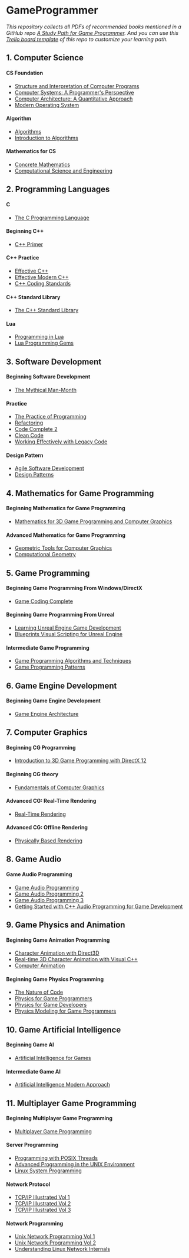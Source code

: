 # GameProgrammer
*This repository collects all PDFs of recommended books mentioned in a GitHub repo [A Study Path for Game Programmer](https://github.com/miloyip/game-programmer). And you can use this [Trello board template](https://trello.com/b/vO0eergA/game-programmer) of this repo to customize your learning path.*

## 1. Computer Science
#### CS Foundation
- [Structure and Interpretation of Computer Programs](01.%20Computer%20Science/sicp.pdf)
- [Computer Systems: A Programmer's Perspective](01.%20Computer%20Science/Randal%20E.%20Bryant,%20David%20R.%20O’Hallaron%20-%20Computer%20Systems.%20A%20Programmer’s%20Perspective%20[3rd%20ed.]%20(2016,%20Pearson).pdf)
- [Computer Architecture: A Quantitative Approach](01.%20Computer%20Science/Computer-Architecture-Sixth-Edition-A-Quantitative-Approach.pdf)
- [Modern Operating System](01.%20Computer%20Science/Modern%20Operating%20Systems%204th%20Edition.pdf)
#### Algorithm
- [Algorithms](01.%20Computer%20Science/Algorithms%20by%20Robert%20Sedgewick,%20Kevin%20Wayne%20(z-lib.org).pdf)
- [Introduction to Algorithms](01.%20Computer%20Science/Thomas%20H.%20Cormen,%20Charles%20E.%20Leiserson,%20Ronald%20L.%20Rivest,%20Clifford%20Stein%20-%20Introduction%20to%20Algorithms-The%20MIT%20Press%20(2022).pdf)
#### Mathematics for CS
- [Concrete Mathematics](01.%20Computer%20Science/Concrete%20mathematics%20a%20foundation%20for%20computer%20science%20by%20Ronald%20L.%20Graham,%20Donald%20E.%20Knuth,%20Oren%20Patashnik%20(z-lib.org).pdf)
- [Computational Science and Engineering](01.%20Computer%20Science/Gilbert%20Strang%20-%20Computational%20Science%20and%20Engineering%20%20%20(2007,%20Wellesley-Cambridge%20Press)%20-%20libgen.lc.pdf)

## 2. Programming Languages
#### C
- [The C Programming Language](02.%20Programming%20Languages/Brian%20W.%20Kernighan,%20Dennis%20M.%20Ritchie%20-%20The%20ANSI%20C%20Programming%20Language%20(1988,%20Prentice%20Hall)%20-%20libgen.lc.pdf)
#### Beginning C++
- [C++ Primer](02.%20Programming%20Languages/C++%20Primer%20(5th%20Edition).pdf)
#### C++ Practice
- [Effective C++](02.%20Programming%20Languages/Effective%20C++,%203rd%20Edition%20by%20Scott%20Meyers%20(z-lib.org).pdf)
- [Effective Modern C++](02.%20Programming%20Languages/Effective%20Modern%20C++.pdf)
- [C++ Coding Standards](02.%20Programming%20Languages/Sutter,%20Herb_Alexandrescu,%20Andrei%20-%20C++%20coding%20standards_%20101%20rules,%20guidelines,%20and%20best%20practices%20(2004_2011,%20Addison-Wesley%20Professional)%20-%20libgen.li.pdf)
#### C++ Standard Library
- [The C++ Standard Library](02.%20Programming%20Languages/The%20C++Standard%20Library%20-%202nd%20Edition.pdf)
#### Lua
- [Programming in Lua](02.%20Programming%20Languages/Programming%20in%20Lua%20by%20Roberto%20Ierusalimschy%20(z-lib.org).pdf)
- [Lua Programming Gems](02.%20Programming%20Languages/Lua%20Programming%20Gems%20by%20Luiz%20Henrique%20de%20Figueiredo,%20Waldemar%20Celes,%20Roberto%20Ierusalimschy%20(z-lib.org).pdf)

## 3. Software Development
#### Beginning Software Development
- [The Mythical Man-Month](03.%20Software%20Development/The.Mythical.Man.Month.F.Brooks.pdf)
#### Practice
- [The Practice of Programming](03.%20Software%20Development/Kernighan,%20Brian%20W._Pike,%20Rob%20-%20The%20practice%20of%20programming%20(2006,%20Addison-Wesley)%20-%20libgen.lc.pdf)
- [Refactoring](03.%20Software%20Development/Martin%20Fowler%20-%20Refactoring_%20Improving%20the%20Design%20of%20Existing%20Code%20(2018,%20Addison-Wesley%20Professional)%20-%20libgen.lc.pdf)
- [Code Complete 2](03.%20Software%20Development/code-complete-2nd-edition-v413hav.pdf)
- [Clean Code](03.%20Software%20Development/Clean_Code.pdf)
- [Working Effectively with Legacy Code](03.%20Software%20Development/WorkingEffectivelyWithLegacyCode.pdf)
#### Design Pattern
- [Agile Software Development](03.%20Software%20Development/Pearson.Agile.Software.Development.Principles.Patterns.and.Practices.www.EBooksWorld.ir.pdf)
- [Design Patterns](03.%20Software%20Development/Erich%20Gamma,%20Richard%20Helm,%20Ralph%20Johnson,%20John%20M.%20Vlissides-Design%20Patterns_%20Elements%20of%20Reusable%20Object-Oriented%20Software%20%20-Addison-Wesley%20Professional%20(1994).pdf)

## 4. Mathematics for Game Programming
#### Beginning Mathematics for Game Programming
- [Mathematics for 3D Game Programming and Computer Graphics](04.%20Mathematics%20for%20Game%20Programming/Mathematics%20for%203D%20Game%20Programming%20and%20Computer%20Graphics,%20Third%20Edition.pdf)
#### Advanced Mathematics for Game Programming
- [Geometric Tools for Computer Graphics](04.%20Mathematics%20for%20Game%20Programming/Schneider,%20Philip%20J_Eberly,%20David%20H%20-%20Geometric%20Tools%20for%20Computer%20Graphics%20(2002,%20Morgan%20Kaufmann%20Publishers)%20-%20libgen.li.pdf)
- [Computational Geometry](04.%20Mathematics%20for%20Game%20Programming/Computational%20Geometry%20-%20Algorithms%20and%20Applications,%203rd%20Ed.pdf)

## 5. Game Programming
#### Beginning Game Programming From Windows/DirectX
- [Game Coding Complete](05.%20Game%20Programming/Game%20Coding%20Complete%20-%204th%20Edition.pdf)
#### Beginning Game Programming From Unreal
- [Learning Unreal Engine Game Development](05.%20Game%20Programming/learning%20unreal%20engine%20game%20development.pdf)
- [Blueprints Visual Scripting for Unreal Engine](05.%20Game%20Programming/Blueprints_Visual_Scripting_for_Unreal_Engine_by_M_5460475_(z-lib.org).pdf)
#### Intermediate Game Programming
- [Game Programming Algorithms and Techniques](05.%20Game%20Programming/Game%20Programming%20Algorithms%20and%20Techniques_%20A%20Platform-Agnostic%20Approach%20[Madhav%202013-12-29].pdf)
- [Game Programming Patterns](05.%20Game%20Programming/Game%20Programming%20Patterns%20(%20PDFDrive.com%20).pdf)

## 6. Game Engine Development
#### Beginning Game Engine Development
- [Game Engine Architecture](06.%20Game%20Engine%20Development/9781138035454_Game_Engine_Architecture_Third_Edition_6dfa.pdf)

## 7. Computer Graphics
#### Beginning CG Programming
- [Introduction to 3D Game Programming with DirectX 12](07.%20Computer%20Graphics%20(CG)/[Computer%20Science]%20Frank%20Luna%20-%20Introduction%20to%203D%20Game%20Programming%20with%20DirectX%2012%20(2016,%20Mercury%20Learning%20&%20Information)%20-%20libgen.lc.pdf)
#### Beginning CG theory
- [Fundamentals of Computer Graphics](07.%20Computer%20Graphics%20(CG)/Marschner,%20Steve_%20Shirley,%20Peter%20-%20Fundamentals%20of%20Computer%20Graphics,%20Fourth%20Edition%20(2016,%20A%20K%20Peters,%20Limited,%20Taylor%20&%20Francis%20Group%20[distributor)%20-%20libgen.lc.pdf)
#### Advanced CG: Real-Time Rendering
- [Real-Time Rendering](07.%20Computer%20Graphics%20(CG)/9781138627000_Real_Time_Rendering_4th_Edition_5726.pdf)
#### Advanced CG: Offline Rendering
- [Physically Based Rendering](07.%20Computer%20Graphics%20(CG)/Physically%20Based%20Rendering%20From%20Theory%20to%20Implementation%20by%20Matt%20Pharr%20Greg%20Humphreys%20Wenzel%20Jakob%20(z-lib.org).pdf)

## 8. Game Audio
#### Game Audio Programming
- [Game Audio Programming](08.%20Game%20Audio/Somberg,%20Guy%20-%20Game%20audio%20programming_%20principles%20and%20practices-Taylor%20&%20Francis_CRC%20Press%20(2016).pdf)
- [Game Audio Programming 2](08.%20Game%20Audio/Guy%20Somberg%20(Editor)%20-%20Game%20Audio%20Programming%202_%20Principles%20and%20Practices-CRC%20Press%20(2019).pdf)
- [Game Audio Programming 3](08.%20Game%20Audio/Somberg,%20Guy(Editor)%20-%20Game%20audio%20programming.%20[volume]%203_%20principles%20and%20practices%20(2020_2021,%20CRC%20Press)%20-%20libgen.li.pdf)
- [Getting Started with C++ Audio Programming for Game Development](08.%20Game%20Audio/getting-started-with-c-audio-programming-for-game-development.pdf)

## 9. Game Physics and Animation
#### Beginning Game Animation Programming
- [Character Animation with Direct3D](09.%20Game%20Physics%20and%20Animation/epdf.pub_character-animation-with-direct3d.pdf)
- [Real-time 3D Character Animation with Visual C++](09.%20Game%20Physics%20and%20Animation/Real-time%203D%20Character%20Animation%20with%20Visual%20C++%20by%20Nik%20Lever%20(z-lib.org).pdf)
- [Computer Animation](09.%20Game%20Physics%20and%20Animation/Computer%20animation%20algorithms%20and%20techniques%20by%20Rick%20Parent%20(z-lib.org).pdf)
#### Beginning Game Physics Programming
- [The Nature of Code](09.%20Game%20Physics%20and%20Animation/The%20Nature%20of%20Code%20Simulating%20Natural%20Systems%20with%20Processing%20by%20Daniel%20Shiffman%20(z-lib.org).pdf)
- [Physics for Game Programmers](09.%20Game%20Physics%20and%20Animation/Physics%20for%20Game%20Programmers%20by%20Grant%20Palmer%20(z-lib.org).pdf)
- [Physics for Game Developers](09.%20Game%20Physics%20and%20Animation/Physics%20for%20Game%20Developers%20Science,%20math,%20and%20code%20for%20realistic%20effects%20by%20David%20M%20Bourg,%20Bryan%20Bywalec%20(z-lib.org).pdf)
- [Physics Modeling for Game Programmers](09.%20Game%20Physics%20and%20Animation/Physics%20Modeling%20for%20Game%20Programmers%20by%20David%20Conger%20(z-lib.org).pdf)

## 10. Game Artificial Intelligence
#### Beginning Game AI
- [Artificial Intelligence for Games](10.%20Game%20Artificial%20Intelligence%20(AI)/9781138483972_AI_for_Games_3rd_a694.pdf)
#### Intermediate Game AI
- [Artificial Intelligence Modern Approach](10.%20Game%20Artificial%20Intelligence%20(AI)/Artificial%20Intelligence%20A%20Modern%20Approach%20(3rd%20Edition).pdf)

## 11. Multiplayer Game Programming
#### Beginning Multiplayer Game Programming
- [Multiplayer Game Programming](11.%20Multiplayer%20Game%20Programming/Multiplayer%20Game%20Programming%20Architecting%20Networked%20Games.pdf)
#### Server Programming
- [Programming with POSIX Threads](11.%20Multiplayer%20Game%20Programming/[Addison-Wesley%20professional%20computing%20series]%20David%20R.%20Butenhof%20-%20Programming%20with%20POSIX%20threads%20(1997,%20Addison-Wesley)%20-%20libgen.lc.pdf)
- [Advanced Programming in the UNIX Environment](11.%20Multiplayer%20Game%20Programming/[Addison-Wesley%20professional%20computing%20series]%20Rago,%20Stephen%20A._Stevens,%20W.%20Richard%20-%20Advanced%20programming%20in%20the%20UNIX%20environment.pdf)
- [Linux System Programming](11.%20Multiplayer%20Game%20Programming/Robert%20Love%20-%20Linux%20system%20programming_%20talking%20directly%20to%20the%20kernel%20and%20C%20library%20(2013,%20O'Reilly%20Media)%20-%20libgen.lc.pdf)
#### Network Protocol
- [TCP/IP Illustrated Vol 1](11.%20Multiplayer%20Game%20Programming/[Professional%20Computing]%20Kevin%20R.%20Fall,%20W.%20Richard%20Stevens%20-%20TCP_IP%20Illustrated,%20Volume%201_%20The%20Protocols%20(2011,%20Addison-Wesley%20Professional)%20-%20libgen.lc.pdf)
- [TCP/IP Illustrated Vol 2](11.%20Multiplayer%20Game%20Programming/Gary%20R.%20Wright,%20W.%20Richard%20Stevens%20-%20TCP_IP%20Illustrated.%20vol.%202_%20The%20Implementation%202(1995,%20Addison-Wesley%20Professional)%20-%20libgen.lc.pdf)
- [TCP/IP Illustrated Vol 3](11.%20Multiplayer%20Game%20Programming/TCP-IP%20Illustrated%20Vol.3.pdf)
#### Network Programming
- [Unix Network Programming Vol 1](11.%20Multiplayer%20Game%20Programming/W.%20Richard%20Stevens,%20Bill%20Fenner,%20Andrew%20M.%20Rudoff%20-%20UNIX%20Network%20Programming,%20Volume%201_%20The%20Sockets%20Networking%20API,%203rd%20Edition%201.pdf)
- [Unix Network Programming Vol 2](11.%20Multiplayer%20Game%20Programming/-%20UNIX%20Network%20Programming%20Volume.2(,%20Prentice.Hall)%20-%20libgen.lc.pdf)
- [Understanding Linux Network Internals](11.%20Multiplayer%20Game%20Programming/Christian%20Benvenuti%20-%20Understanding%20Linux%20network%20internals%20(2005,%20O'Reilly%20Media)%20-%20libgen.lc.pdf)